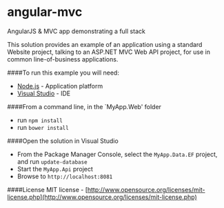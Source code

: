 # angular-mvc
AngularJS &amp; MVC app demonstrating a full stack

This solution provides an example of an application using a standard Website project, talking to an ASP.NET MVC Web API project, for use in common line-of-business applications.

####To run this example you will need:
- [Node.js](http://node.js) - Application platform
- [Visual Studio](https://www.visualstudio.com/en-us/products/visual-studio-express-vs.aspx) - IDE

####From a command line, in the `MyApp.Web' folder
- run `npm install`
- run `bower install`

####Open the solution in Visual Studio
- From the Package Manager Console, select the `MyApp.Data.EF` project, and run `update-database`
- Start the `MyApp.Api` project
- Browse to `http://localhost:8081`

####License
MIT license - [http://www.opensource.org/licenses/mit-license.php](http://www.opensource.org/licenses/mit-license.php)
